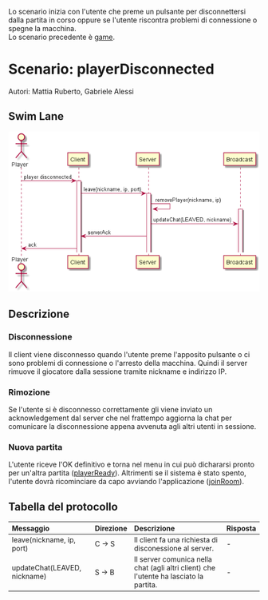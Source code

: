 Lo scenario inizia con l'utente che preme un pulsante per disconnettersi dalla partita in corso oppure se l'utente riscontra problemi di connessione o spegne la macchina.  
Lo scenario precedente è [game](../game/gameDoc.md).

# Scenario: playerDisconnected

Autori: Mattia Ruberto, Gabriele Alessi

## Swim Lane

![swim lane](playerDisconnected.png)

## Descrizione

### Disconnessione

Il client viene disconnesso quando l'utente preme l'apposito pulsante o ci sono problemi di connessione o l'arresto della macchina. Quindi il server rimuove il giocatore dalla sessione tramite nickname e indirizzo IP.

### Rimozione

Se l'utente si è disconnesso correttamente gli viene inviato un acknowledgement dal server che nel frattempo aggiorna la chat per comunicare la disconnessione appena avvenuta agli altri utenti in sessione.

### Nuova partita

L'utente riceve l'OK definitivo e torna nel menu in cui può dichararsi pronto per un'altra partita ([playerReady](../playerReady/playerReadyDoc.md)). Altrimenti se il sistema è stato spento, l'utente dovrà ricominciare da capo avviando l'applicazione ([joinRoom](../joinRoom/joinRoomDoc.md)).

## Tabella del protocollo

| Messaggio | Direzione | Descrizione | Risposta |
|:--------|:----------|:------------|:------|
| leave(nickname, ip, port) | C &rarr; S | Il client fa una richiesta di disconessione al server. | - |        
| updateChat(LEAVED, nickname) | S &rarr; B | Il server comunica nella chat (agli altri client) che l'utente ha lasciato la partita. | - |